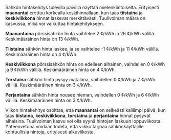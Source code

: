 Sähkön hintakehitys tulevilla päivillä näyttää mielenkiintoiselta. Erityisesti **maanantai** erottuu korkealla keskihinnallaan, kun taas **tiistaina** ja **keskiviikkona** hinnat laskevat merkittävästi. Tuulivoiman määrä on kasvussa, mikä voi vaikuttaa hintakehitykseen.

**Maanantaina** pörssisähkön hinta vaihtelee 2 ¢/kWh ja 26 ¢/kWh välillä. Keskimääräinen hinta on 13 ¢/kWh. 

**Tiistaina** sähkön hinta laskee, ja se vaihtelee -1 ¢/kWh ja 11 ¢/kWh välillä. Keskimääräinen hinta on 4 ¢/kWh.

**Keskiviikkona** pörssisähkön hinta on edelleen alhainen, vaihdellen 0 ¢/kWh ja 9 ¢/kWh välillä. Keskimääräinen hinta on 4 ¢/kWh.

**Torstaina** sähkön hinta pysyy matalana, vaihdellen 0 ¢/kWh ja 7 ¢/kWh välillä. Keskimääräinen hinta on 3 ¢/kWh.

**Perjantaina** sähkön hinta nousee hieman, vaihdellen 0 ¢/kWh ja 6 ¢/kWh välillä. Keskimääräinen hinta on 3 ¢/kWh.

Viikon hintakehitys osoittaa, että **maanantai** on selkeästi kalliimpi päivä, kun taas **tiistaina**, **keskiviikkona**, **torstaina** ja **perjantaina** hinnat pysyvät alhaisina. Tuulivoiman kasvu voi olla syynä hintojen laskuun loppuviikosta. Yhteenvetona voidaan todeta, että viikko tarjoaa sähkönkäyttäjille kohtuullisia hintoja, erityisesti alkuviikosta.